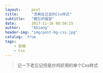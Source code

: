 ```yaml
---
layout:     post
title:      "流离在过去的Css样式"
subtitle:   "健忘的福音"
date:       2017-11-16 08:50:15
author:     "AXiang"
header-img: "img/post-bg-css.jpg"
catalog:  true
tags:
    - 前端
    - Css
---
```


> 记一下老忘记但是炒鸡好用的单个Css样式




<!-- <!doctype html>
<html>
    <head>
        <meta charset="utf-8">
        <title>滚动视觉差示例</title>
        <style>
            *{ padding:0;margin:0}
            body{text-align:center;background-attachment:fixed;}
            #main{width: 100%;margin:auto}
            .bg-attachment1{background:url(1.jpg) center center no-repeat; background-attachment:fixed;}
            .bg-attachment2{background:url(2.jpg) center center no-repeat; background-attachment:fixed;}
            .shadow{width:100%;height:400px;overflow:hidden;margin:auto;background-color: #000000;opacity: 0.6;}
            .space{width: 100%;height: 150px;}

        </style>
    </head>
    <body>
        <div id="main">
            <div class="space"></div>
            <div class="space"></div>
            
            <div class="bg-attachment1">
                <div class="shadow"></div>
            </div>
            
            <div class="space"></div>
            <div class="space"></div>
            <div class="space"></div>

            <div class="bg-attachment2">
                <div class="shadow"></div>
            </div>

            <div class="space"></div>
            <div class="space"></div>
            <div class="space"></div>

        </div>
    </body>
</html> -->